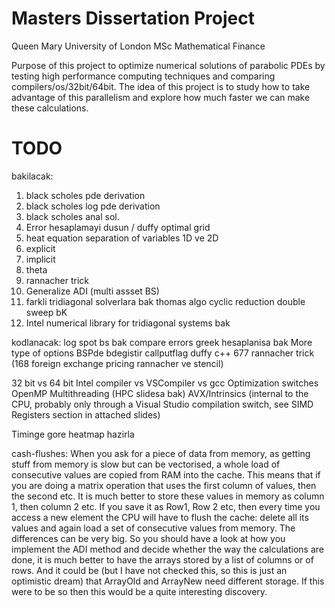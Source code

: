 # Masters Dissertation Project #
Queen Mary University of London
MSc Mathematical Finance

Purpose of this project to optimize numerical solutions of parabolic PDEs by testing high performance computing techniques and comparing compilers/os/32bit/64bit.
The idea of this project is to study how to take advantage of this parallelism and explore how much faster we can make these calculations.

# TODO #
bakilacak:
1) black scholes pde derivation
2) black scholes log pde derivation
3) black scholes anal sol.
4) Error hesaplamayi dusun / duffy optimal grid
5) heat equation separation of variables 1D ve 2D
6) explicit
7) implicit
8) theta
9) rannacher trick
10) Generalize ADI (multi assset BS)
11) farkli tridiagonal solverlara bak thomas algo cyclic reduction double sweep bK
12) Intel numerical library for tridiagonal systems bak

kodlanacak:
log spot bs bak compare errors 
greek hesaplanisa bak
More type of options BSPde bdegistir callputflag duffy c++ 677 
rannacher trick (168 foreign exchange pricing rannacher ve stencil)

32 bit vs 64  bit
Intel compiler vs VSCompiler vs gcc
Optimization switches
OpenMP
Multithreading (HPC slidesa bak)
AVX/Intrinsics  (internal to the CPU, probably only through a Visual Studio compilation switch, see SIMD Registers section in attached slides) 

Timinge gore heatmap hazirla

cash-flushes: When you ask for a piece of data from memory, as getting stuff from memory is slow but can be vectorised, a whole load of consecutive values are copied from RAM into the cache. This means that if you are doing a matrix operation that uses the first column of values, then the second etc. It is much better to store these values in memory as column 1, then column 2 etc. If you save it as Row1, Row 2 etc, then every time you access a new element the CPU will have to flush the cache: delete all its values and again load a set of consecutive values from memory. The differences can be very big. So you should have a look at how you implement the ADI method and decide whether the way the calculations are done, it is much better to have the arrays stored by a list of columns or of rows. And it could be (but I have not checked this, so this is just an optimistic dream) that ArrayOld and ArrayNew need different storage. If this were to be so then this would be a quite interesting discovery.
